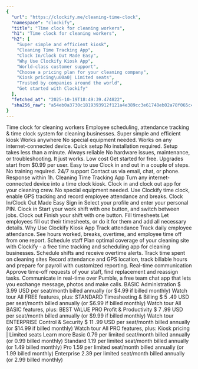 ```yaml
---
{
  "url": "https://clockify.me/cleaning-time-clock",
  "namespace": "clockify",
  "title": "Time clock for cleaning workers",
  "h1": "Time clock for cleaning workers",
  "h2": [
    "Super simple and efficient kiosk",
    "Cleaning Time Tracking App",
    "Clock In/Clock Out Made Easy",
    "Why Use Clockify Kiosk App",
    "World-class customer support",
    "Choose a pricing plan for your cleaning company",
    "Kiosk pricing\u00a0| Limited seats",
    "Trusted by companies around the world",
    "Get started with Clockify"
  ],
  "fetched_at": "2025-10-19T18:49:39.474822",
  "sha256_raw": "a54eb0a3730c1819393912f121a4e389cc3e61748eb02a78f065c4e881e2ccdc"
}
---
```


Time clock for cleaning workers
Employee scheduling, attendance tracking & time clock system for cleaning businesses.
Super simple and efficient kiosk
Works anywhere
No special equipment needed. Works on any internet-connected device.
Quick setup
No installation required. Setup takes less than a minute.
Always reliable
No hardware issues, maintenance, or troubleshooting. It just works.
Low cost
Get started for free. Upgrades start from $0.99 per user.
Easy to use
Clock in and out in a couple of steps. No training required.
24/7 support
Contact us via email, chat, or phone. Response within 1h.
Cleaning Time Tracking App
Turn any internet-connected device into a time clock kiosk. Clock in and clock out app for your cleaning crew. No special equipment needed.
Use Clockify time clock, enable GPS tracking and record employee attendance and breaks.
Clock In/Clock Out Made Easy
Sign in
Select your profile and enter your personal PIN.
Clock in
Start your work shift with one button, and switch between jobs.
Clock out
Finish your shift with one button.
Fill timesheets
Let employees fill out their timesheets, or do it for them and add all necessary details.
Why Use Clockify Kiosk App
Track attendance
Track daily employee attendance. See hours worked, breaks, overtime, and employee time off from one report.
Schedule staff
Plan optimal coverage of your cleaning site with Clockify - a free time tracking and scheduling app for cleaning businesses. Schedule shifts and receive overtime alerts.
Track time spent on cleaning sites
Record attendance and GPS location, track billable hours and prepare for payroll with customized reporting.
Real-time communication
Approve time-off requests of your staff, find replacement and reassign tasks. Communicate in real-time over Pumble, a free team chat app that lets you exchange message, photos and make calls.
BASIC
Administration
$
3.99
USD
per seat/month
billed annually
(or
$4.99 if billed
monthly)
Watch tour
All FREE features, plus:
STANDARD
Timesheeting & Billing
$
5
.49
USD
per seat/month
billed annually
(or
$6.99 if billed
monthly)
Watch tour
All BASIC features, plus:
BEST VALUE
PRO
Profit & Productivity
$
7
.99
USD
per seat/month
billed annually
(or
$9.99 if billed
monthly)
Watch tour
ENTERPRISE
Control & Security
$
11
.99
USD
per seat/month
billed annually
(or
$14.99 if billed
monthly)
Watch tour
All PRO features, plus:
Kiosk pricing | Limited seats
Learn more
Basic
0.79
per limited seat/month billed annually (or 0.99 billed monthly)
Standard
1.19
per limited seat/month billed annually (or 1.49 billed monthly)
Pro
1.59
per limited seat/month billed annually (or 1.99 billed monthly)
Enterprise
2.39
per limited seat/month billed annually (or 2.99 billed monthly)
